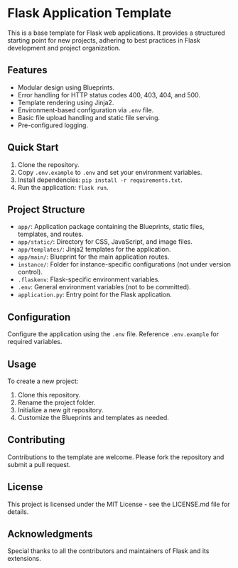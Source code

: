 # Flask Application Template

This is a base template for Flask web applications. It provides a structured starting point for new projects, adhering to best practices in Flask development and project organization.

## Features

- Modular design using Blueprints.
- Error handling for HTTP status codes 400, 403, 404, and 500.
- Template rendering using Jinja2.
- Environment-based configuration via `.env` file.
- Basic file upload handling and static file serving.
- Pre-configured logging.

## Quick Start

1. Clone the repository.
2. Copy `.env.example` to `.env` and set your environment variables.
3. Install dependencies: `pip install -r requirements.txt`.
4. Run the application: `flask run`.

## Project Structure

- `app/`: Application package containing the Blueprints, static files, templates, and routes.
- `app/static/`: Directory for CSS, JavaScript, and image files.
- `app/templates/`: Jinja2 templates for the application.
- `app/main/`: Blueprint for the main application routes.
- `instance/`: Folder for instance-specific configurations (not under version control).
- `.flaskenv`: Flask-specific environment variables.
- `.env`: General environment variables (not to be committed).
- `application.py`: Entry point for the Flask application.

## Configuration

Configure the application using the `.env` file. Reference `.env.example` for required variables.

## Usage

To create a new project:

1. Clone this repository.
2. Rename the project folder.
3. Initialize a new git repository.
4. Customize the Blueprints and templates as needed.


## Contributing

Contributions to the template are welcome. Please fork the repository and submit a pull request.

## License

This project is licensed under the MIT License - see the LICENSE.md file for details.

## Acknowledgments

Special thanks to all the contributors and maintainers of Flask and its extensions.
